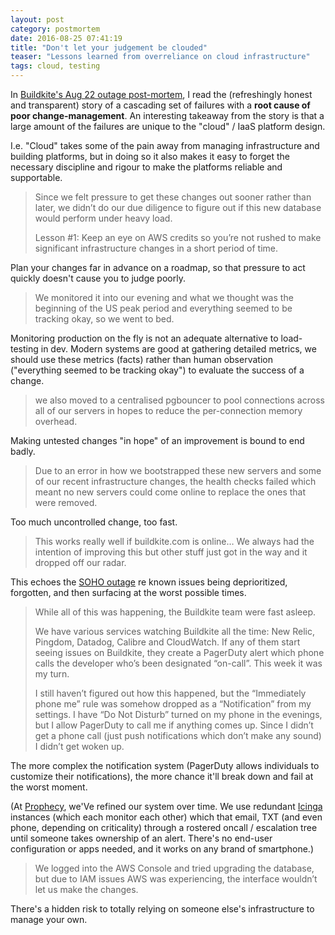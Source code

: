 ```yaml
---
layout: post
category: postmortem
date: 2016-08-25 07:41:19
title: "Don't let your judgement be clouded"
teaser: "Lessons learned from overreliance on cloud infrastructure"
tags: cloud, testing
---
```


In [Buildkite's Aug 22 outage post-mortem](https://building.buildkite.com/outage-post-mortem-for-august-23rd-82b619a3679b), I read the (refreshingly honest and transparent) story of a cascading set of failures with a __root cause of poor change-management__. An interesting takeaway from the story is that a large amount of the failures are unique to the "cloud" / IaaS platform design. 

I.e. "Cloud" takes some of the pain away from managing infrastructure and building platforms, but in doing so it also makes it easy to forget the necessary discipline and rigour to make the platforms reliable and supportable.

> Since we felt pressure to get these changes out sooner rather than later, we didn’t do our due diligence to figure out if this new database would perform under heavy load.
> 
> Lesson #1: Keep an eye on AWS credits so you’re not rushed to make significant infrastructure changes in a short period of time.

Plan your changes far in advance on a roadmap, so that pressure to act quickly doesn't cause you to judge poorly.

> We monitored it into our evening and what we thought was the beginning of the US peak period and everything seemed to be tracking okay, so we went to bed.

Monitoring production on the fly is not an adequate alternative to load-testing in dev. Modern systems are good at gathering detailed metrics, we should use these metrics (facts) rather than human observation ("everything seemed to be tracking okay") to evaluate the success of a change.

> we also moved to a centralised pgbouncer to pool connections across all of our servers in hopes to reduce the per-connection memory overhead.

Making untested changes "in hope" of an improvement is bound to end badly.

> Due to an error in how we bootstrapped these new servers and some of our recent infrastructure changes, the health checks failed which meant no new servers could come online to replace the ones that were removed.

Too much uncontrolled change, too fast.

> This works really well if buildkite.com is online… We always had the intention of improving this but other stuff just got in the way and it dropped off our radar.

This echoes the [SOHO outage](https://www.funkypenguin.co.nz/postmortem/Spacecraft-and-IT-systems-fail-for-the-same-reasons/) re known issues being deprioritized, forgotten, and then surfacing at the worst possible times.

> While all of this was happening, the Buildkite team were fast asleep.
> 
> We have various services watching Buildkite all the time: New Relic, Pingdom, Datadog, Calibre and CloudWatch. If any of them start seeing issues on Buildkite, they create a PagerDuty alert which phone calls the developer who’s been designated “on-call”. This week it was my turn.
> 
> I still haven’t figured out how this happened, but the “Immediately phone me” rule was somehow dropped as a “Notification” from my settings. I have “Do Not Disturb” turned on my phone in the evenings, but I allow PagerDuty to call me if anything comes up. Since I didn’t get a phone call (just push notifications which don’t make any sound) I didn’t get woken up.

The more complex the notification system (PagerDuty allows individuals to customize their notifications), the more chance it'll break down and fail at the worst moment. 

(At [Prophecy](http://www.prophecy.net.nz), we'Ve refined our system over time. We use redundant [Icinga](http://www.icinga.org) instances (which each monitor each other) which that email, TXT (and even phone, depending on criticality) through a rostered oncall / escalation tree until someone takes ownership of an alert. There's no end-user configuration or apps needed, and it works on any brand of smartphone.)

> We logged into the AWS Console and tried upgrading the database, but due to IAM issues AWS was experiencing, the interface wouldn’t let us make the changes.

There's a hidden risk to totally relying on someone else's infrastructure to manage your own.